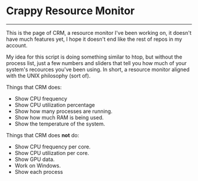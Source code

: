 # Crappy Resource Monitor
___
This is the page of CRM, a resource monitor I've been working on, it doesn't have much features yet, I hope it doesn't end like the rest of repos in my account.

My idea for this script is doing something similar to htop, but without the process list, just a few numbers and sliders that tell you how much of your system's recources you've been using. In short, a resource monitor aligned with the UNIX philosophy (sort of).

Things that CRM does:
* Show CPU frequency
* Show CPU utilization percentage
* Show how many processes are running.
* Show how much RAM is being used.
* Show the temperature of the system.

Things that CRM does **not** do:
* Show CPU frequency per core.
* Show CPU utilization per core.
* Show GPU data.
* Work on Windows.
* Show each process
